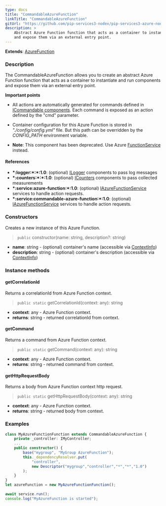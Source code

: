 ```yaml
---
type: docs
title: "CommandableAzureFunction"
linkTitle: "CommandableAzureFunction"
gitUrl: "https://github.com/pip-services3-nodex/pip-services3-azure-nodex"
description: >
    Abstract Azure Function function that acts as a container to instantiate and run components
    and expose them via an external entry point.
---
```


**Extends**: [AzureFunction](../azure_function)

### Description
The CommandableAzureFunction allows you to create an abstract Azure Function function that acts as a container to instantiate and run components and expose them via an external entry point.

**Important points**

- All actions are automatically generated for commands defined in [ICommandable components](../../../commons/commands/icommandable). Each command is exposed as an action defined by the "cmd" parameter.
  
- Container configuration for this Azure Function is stored in *"./config/config.yml"* file. But this path can be overridden by the *CONFIG_PATH* environment variable.
 
- **Note**: This component has been deprecated. Use Azure [FunctionService](../../services/function_service) instead.


#### References

- **\*:logger:\*:\*:1.0**: (optional) [ILogger](../../../components/log/ilogger) components to pass log messages
- **\*:counters:\*:\*:1.0**: (optional) [ICounters](../../../components/count/icounters) components to pass collected measurements
- **\*:service:azure-function:\*:1.0**: (optional) [IAzureFunctionService](../../services/iazure_function_service) services to handle action requests.
- **\*:service:commandable-azure-function:\*:1.0**: (optional) [IAzureFunctionService](../../services/iazure_function_service) services to handle action requests.

### Constructors
Creates a new instance of this Azure Function.

> `public` constructor(name: string, description?: string)

- **name**: string - (optional) container's name (accessible via [ContextInfo](../../../components/info/context_info))
- **description**: string - (optional) container's description (accessible via [ContextInfo](../../../components/info/context_info))


### Instance methods

#### getCorrelationId
Returns a correlationId from Azure Function context.

> `public static` getCorrelationId(context: any): string

- **context**: any - Azure Function context.
- **returns**: string - returned correlationId from context.

#### getCommand
Returns a command from Azure Function context.

> `public static` getCommand(context: any): string

- **context**: any - Azure Function context.
- **returns**: string - returned command from context.

#### getHttpRequestBody
Returns a body from Azure Function context http request.

> `public static` getHttpRequestBody(context: any): string

- **context**: any - Azure Function context.
- **returns**: string - returned body from context.

### Examples

```typescript
class MyAzureFunctionFunction extends CommandableAzureFunction {
    private _controller: IMyController;
    ...
    public constructor() {
        base("mygroup", "MyGroup AzureFunction");
        this._dependencyResolver.put(
            "controller",
            new Descriptor("mygroup","controller","*","*","1.0")
        );
    }
}
let azureFunction = new MyAzureFunctionFunction();
   
await service.run();
console.log("MyAzureFunction is started");
```
